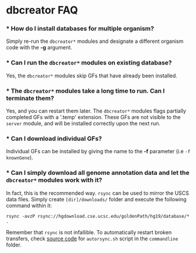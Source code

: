 

dbcreator FAQ
========================================================

### * How do I install databases for multiple organism?

Simply re-run the `dbcreator*` modules and designate a different organism code with the **-g** argument.

### * Can I run the `dbcreator*` modules on existing database?

Yes, the `dbcreator*` modules skip GFs that have already been installed.

### * The `dbcreator*` modules take a long time to run. Can I terminate them?

Yes, and you can restart them later. The `dbcreator*` modules flags partially completed GFs with a '.temp' extension. These GFs are not visible to the `server` module, and will be installed correctly upon the next run.

### * Can I download individual GFs?

Individual GFs can be installed by giving the name to the **-f** parameter (i.e `-f knownGene`).

### * Can I simply download all genome annotation data and let the `dbcreator*` modules work with it?

In fact, this is the recommended way. `rsync` can be used to mirror the USCS data files. Simply create `[dir]/downloads/` folder and execute the following command within it:

```
rsync -avzP rsync://hgdownload.cse.ucsc.edu/goldenPath/hg19/database/* .
```
Remember that `rsync` is not infallible. To automatically restart broken transfers, check [source code](https://github.com/mdozmorov/genome_runner/tree/master/commandline) for `autorsync.sh` script in the `commandline` folder.
